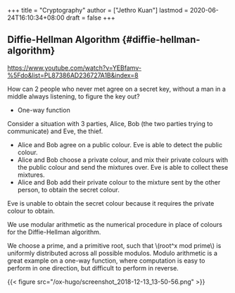 +++
title = "Cryptography"
author = ["Jethro Kuan"]
lastmod = 2020-06-24T16:10:34+08:00
draft = false
+++

## Diffie-Hellman Algorithm {#diffie-hellman-algorithm}

<https://www.youtube.com/watch?v=YEBfamv-%5Fdo&list=PL87386AD236727A1B&index=8>

How can 2 people who never met agree on a secret key, without a man in
a middle always listening, to figure the key out?

- One-way function

Consider a situation with 3 parties, Alice, Bob (the two parties
trying to communicate) and Eve, the thief.

- Alice and Bob agree on a public colour. Eve is able to detect the
  public colour.
- Alice and Bob choose a private colour, and mix their private colours
  with the public colour and send the mixtures over. Eve is able to
  collect these mixtures.
- Alice and Bob add their private colour to the mixture sent by the
  other person, to obtain the secret colour.

Eve is unable to obtain the secret colour because it requires the
private colour to obtain.

We use modular arithmetic as the numerical procedure in place of
colours for the Diffie-Hellman algorithm.

We choose a prime, and a primitive root, such that \\(root^x mod prime\\)
is uniformly distributed across all possible modulos. Modulo
arithmetic is a great example on a one-way function, where computation
is easy to perform in one direction, but difficult to perform in reverse.

{{< figure src="/ox-hugo/screenshot_2018-12-13_13-50-56.png" >}}
